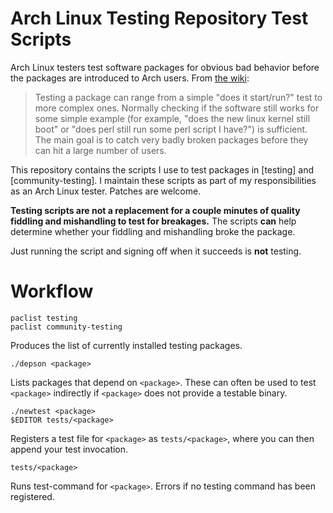 # Arch Linux Testing Repository Test Scripts

Arch Linux testers test software packages for obvious bad behavior before the
packages are introduced to Arch users. From [the wiki][1]:

> Testing a package can range from a simple "does it start/run?" test to more
> complex ones. Normally checking if the software still works for some simple
> example (for example, "does the new linux kernel still boot" or "does perl
> still run some perl script I have?") is sufficient. The main goal is to catch
> very badly broken packages before they can hit a large number of users.

[1]: https://wiki.archlinux.org/index.php/DeveloperWiki:CoreSignoffs

This repository contains the scripts I use to test packages in [testing] and
[community-testing]. I maintain these scripts as part of my responsibilities as
an Arch Linux tester. Patches are welcome.

**Testing scripts are not a replacement for a couple minutes of quality
fiddling and mishandling to test for breakages.** The scripts **can** help
determine whether your fiddling and mishandling broke the package.

Just running the script and signing off when it succeeds is **not** testing.

# Workflow

    paclist testing
    paclist community-testing

Produces the list of currently installed testing packages.

    ./depson <package>

Lists packages that depend on `<package>`. These can often be used to test
`<package>` indirectly if `<package>` does not provide a testable binary.

    ./newtest <package>
    $EDITOR tests/<package>

Registers a test file for `<package>` as `tests/<package>`, where you can then
append your test invocation.

    tests/<package>

Runs test-command for `<package>`. Errors if no testing command has been
registered.
